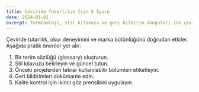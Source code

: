 ```yaml
---
title: Çeviride Tutarlılık İçin 5 İpucu
date: 2024-01-01
excerpt: Terminoloji, stil kılavuzu ve geri bildirim döngüleri ile çeviride tutarlılığı artırmanın yolları.
---
```


Çeviride tutarlılık, okur deneyimini ve marka bütünlüğünü doğrudan etkiler. Aşağıda pratik öneriler yer alır:

1. Bir terim sözlüğü (glossary) oluşturun.
2. Stil kılavuzu belirleyin ve güncel tutun.
3. Önceki projelerden tekrar kullanılabilir bölümleri etiketleyin.
4. Geri bildirimleri dokümante edin.
5. Kalite kontrol için ikinci göz prensibini uygulayın.


